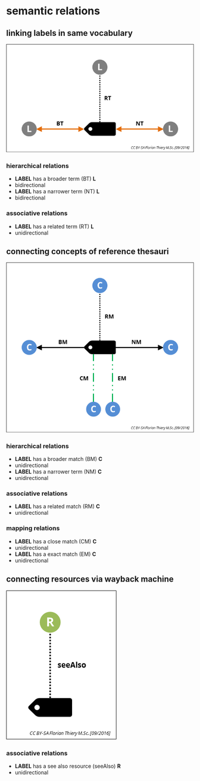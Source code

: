 # semantic relations

## linking labels in same vocabulary

![](img/relation_labels.png)

### hierarchical relations

* **LABEL** has a broader term (BT) **L**
 * bidirectional
* **LABEL** has a narrower term (NT) **L**
 * bidirectional

### associative relations

* **LABEL** has a related term (RT) **L**
 * unidirectional

## connecting concepts of reference thesauri

![](img/relation_concepts.png)

### hierarchical relations

* **LABEL** has a broader match (BM) **C**
 * unidirectional
* **LABEL** has a narrower term (NM) **C**
 * unidirectional

### associative relations

* **LABEL** has a related match (RM) **C**
 * unidirectional

### mapping relations

* **LABEL** has a close match (CM) **C**
 * unidirectional
* **LABEL** has a exact match (EM) **C**
 * unidirectional

## connecting resources via wayback machine

![](img/relation_resources.png)

### associative relations

* **LABEL** has a see also resource (seeAlso) **R**
 * unidirectional